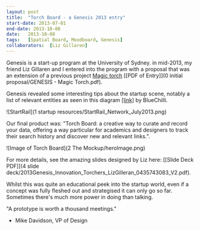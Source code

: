 ```yaml
---
layout:	post
title:	"Torch Board - a Genesis 2013 entry"
start-date: 2013-07-01
end-date: 2013-10-08
date:	2013-10-08
tags:	[Spatial Board, Moodboard, Genesis]
collaborators:	[Liz Gillaren]
---
```


Genesis is a start-up program at the University of Sydney. in mid-2013, my friend Liz Gillaren and I entered into the program with a proposal that was an extension of a previous project [Magic torch]() [[PDF of Entry]](0 initial proposal/GENESIS - Magic Torch.pdf).

Genesis revealed some interesting tips about the startup scene, notably a list of relevant entities as seen in this diagram [[link]](http://www.bluechilli.com/blog/startrail-september-2013-released/) by BlueChilli.

![StartRail](1 startup resources/StartRail_Network_July2013.png)

Our final product was: "Torch Board: a creative way to curate and record your data, offering a way particular for academics and designers to track their search history and discover new and relevant links.".

![Image of Torch Board](2 The Mockup/heroImage.png)

For more details, see the amazing slides designed by Liz here: [[Slide Deck PDF]](4 slide deck/2013Genesis_Innovation_Torchers_LizGilleran_0435743083_V2.pdf).

Whilst this was quite an educational peek into the startup world, even if a concept was fully fleshed out and strategised it can only go so far. Sometimes there's much more power in doing than talking.

"A prototype is worth a thousand meetings." 
- Mike Davidson, VP of Design

